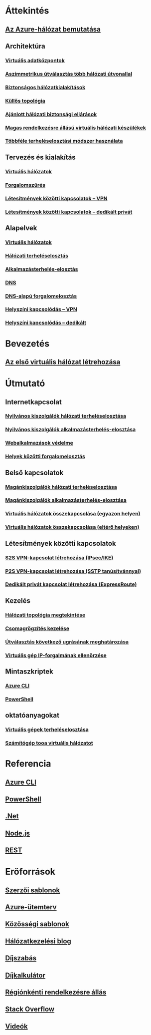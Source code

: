# Áttekintés
## [Az Azure-hálózat bemutatása](networking-overview.md)
## Architektúra
### [Virtuális adatközpontok](networking-virtual-datacenter.md)
### [Aszimmetrikus útválasztás több hálózati útvonallal](../expressroute/expressroute-asymmetric-routing.md?toc=%2fazure%2fnetworking%2ftoc.json)
### [Biztonságos hálózatkialakítások](../best-practices-network-security.md?toc=%2fazure%2fnetworking%2ftoc.json)
### [Küllős topológia](https://docs.microsoft.com/azure/architecture/reference-architectures/hybrid-networking/hub-spoke)
### [Ajánlott hálózati biztonsági eljárások](../security/azure-security-network-security-best-practices.md?toc=%2fazure%2fnetworking%2ftoc.json)
### [Magas rendelkezésre állású virtuális hálózati készülékek](https://docs.microsoft.com/azure/architecture/reference-architectures/dmz/nva-ha )
### [Többféle terheléselosztási módszer használata](../traffic-manager/traffic-manager-load-balancing-azure.md?toc=%2fazure%2fnetworking%2ftoc.json)
## Tervezés és kialakítás
### [Virtuális hálózatok](../virtual-network/virtual-network-vnet-plan-design-arm.md?toc=%2fazure%2fnetworking%2ftoc.json)
### [Forgalomszűrés](../virtual-network/virtual-networks-nsg.md?toc=%2fazure%2fnetworking%2ftoc.json)
### [Létesítmények közötti kapcsolatok – VPN](../vpn-gateway/vpn-gateway-plan-design.md?toc=%2fazure%2fnetworking%2ftoc.json)
### [Létesítmények közötti kapcsolatok – dedikált privát](../expressroute/expressroute-workflows.md?toc=%2fazure%2fnetworking%2ftoc.json)

##  Alapelvek
### [Virtuális hálózatok](../virtual-network/virtual-networks-overview.md?toc=%2fazure%2fnetworking%2ftoc.json)
### [Hálózati terheléselosztás](../load-balancer/load-balancer-overview.md?toc=%2fazure%2fnetworking%2ftoc.json)
### [Alkalmazásterhelés-elosztás](../application-gateway/application-gateway-introduction.md?toc=%2fazure%2fnetworking%2ftoc.json)
### [DNS](../dns/dns-overview.md?toc=%2fazure%2fnetworking%2ftoc.json)
### [DNS-alapú forgalomelosztás](../traffic-manager/traffic-manager-overview.md?toc=%2fazure%2fnetworking%2ftoc.json)
### [Helyszíni kapcsolódás – VPN](../vpn-gateway/vpn-gateway-about-vpngateways.md?toc=%2fazure%2fnetworking%2ftoc.json)
### [Helyszíni kapcsolódás – dedikált](../expressroute/expressroute-introduction.md?toc=%2fazure%2fnetworking%2ftoc.json)

# Bevezetés
## [Az első virtuális hálózat létrehozása](../virtual-network/virtual-network-get-started-vnet-subnet.md?toc=%2fazure%2fnetworking%2ftoc.json)

# Útmutató
## Internetkapcsolat
### [Nyilvános kiszolgálók hálózati terheléselosztása](../load-balancer/load-balancer-get-started-internet-portal.md?toc=%2fazure%2fnetworking%2ftoc.json)
### [Nyilvános kiszolgálók alkalmazásterhelés-elosztása](../application-gateway/application-gateway-create-gateway-portal.md?toc=%2fazure%2fnetworking%2ftoc.json)
### [Webalkalmazások védelme](../application-gateway/application-gateway-web-application-firewall-portal.md?toc=%2fazure%2fnetworking%2ftoc.json)
### [Helyek közötti forgalomelosztás](../traffic-manager/traffic-manager-configure-geographic-routing-method.md?toc=%2fazure%2fnetworking%2ftoc.json)
## Belső kapcsolatok
### [Magánkiszolgálók hálózati terheléselosztása](../load-balancer/load-balancer-get-started-ilb-arm-portal.md?toc=%2fazure%2fnetworking%2ftoc.json)
### [Magánkiszolgálók alkalmazásterhelés-elosztása](../application-gateway/application-gateway-ilb-arm.md?toc=%2fazure%2fnetworking%2ftoc.json)
### [Virtuális hálózatok összekapcsolása (egyazon helyen)](../virtual-network/virtual-networks-create-vnetpeering-arm-portal.md?toc=%2fazure%2fnetworking%2ftoc.json)
### [Virtuális hálózatok összekapcsolása (eltérő helyeken)](../vpn-gateway/vpn-gateway-howto-vnet-vnet-resource-manager-portal.md?toc=%2fazure%2fnetworking%2ftoc.json)
## Létesítmények közötti kapcsolatok
### [S2S VPN-kapcsolat létrehozása (IPsec/IKE)](../vpn-gateway/vpn-gateway-howto-site-to-site-resource-manager-portal.md?toc=%2fazure%2fnetworking%2ftoc.json)
### [P2S VPN-kapcsolat létrehozása (SSTP tanúsítvánnyal)](../vpn-gateway/vpn-gateway-howto-point-to-site-resource-manager-portal.md?toc=%2fazure%2fnetworking%2ftoc.json)
### [Dedikált privát kapcsolat létrehozása (ExpressRoute)](../expressroute/expressroute-howto-circuit-portal-resource-manager.md?toc=%2fazure%2fnetworking%2ftoc.json)

## Kezelés
### [Hálózati topológia megtekintése](../network-watcher/network-watcher-topology-powershell.md?toc=%2fazure%2fnetworking%2ftoc.json)
### [Csomagrögzítés kezelése](../network-watcher/network-watcher-packet-capture-manage-portal.md?toc=%2fazure%2fnetworking%2ftoc.json)
### [Útválasztás következő ugrásának meghatározása](../network-watcher/network-watcher-check-next-hop-portal.md?toc=%2fazure%2fnetworking%2ftoc.json)
### [Virtuális gép IP-forgalmának ellenőrzése](../network-watcher/network-watcher-check-ip-flow-verify-portal.md?toc=%2fazure%2fnetworking%2ftoc.json)

## Mintaszkriptek
### [Azure CLI](cli-samples.md)
### [PowerShell](powershell-samples.md)

## oktatóanyagokat
### [Virtuális gépek terheléselosztása](../virtual-machines/linux/tutorial-load-balance-nodejs.md?toc=%2fazure%2fnetworking%2ftoc.json)
### [Számítógép tooa virtuális hálózatot](../vpn-gateway/vpn-gateway-howto-point-to-site-resource-manager-portal.md?toc=%2fazure%2fnetworking%2ftoc.json)

# Referencia
## [Azure CLI](https://docs.microsoft.com/cli/azure/network)
## [PowerShell](https://docs.microsoft.com/powershell/module/azurerm.network/?view=azurermps-3.8.0)
## [.Net](https://docs.microsoft.com/dotnet/api/microsoft.azure.management.network?view=azuremgmtnetwork-9.1.0-preview)
## [Node.js](https://azure.microsoft.com/develop/nodejs/#azure-sdk)
## [REST](https://msdn.microsoft.com/library/mt163658.aspx)

# Erőforrások
## [Szerzői sablonok](/azure/azure-resource-manager/resource-group-authoring-templates?toc=%2fazure%2fnetworking%2ftoc.json)
## [Azure-ütemterv](https://azure.microsoft.com/roadmap/?category=networking)
## [Közösségi sablonok](https://azure.microsoft.com/resources/templates/)
## [Hálózatkezelési blog](http://azure.microsoft.com/blog/topics/networking)
## [Díjszabás](https://azure.microsoft.com/pricing)
## [Díjkalkulátor](https://azure.microsoft.com/pricing/calculator/)
## [Régiónkénti rendelkezésre állás](https://azure.microsoft.com/regions/services/)
## [Stack Overflow](http://stackoverflow.com/questions/tagged/azure-virtual-network)
## [Videók](https://azure.microsoft.com/resources/videos/index/?services=virtual-network)

